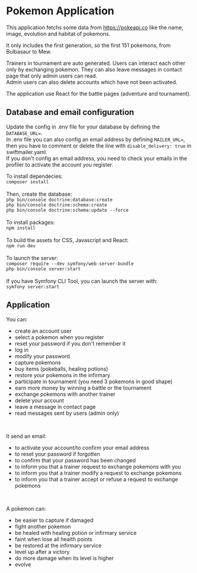 # Pokemon Application
<p>This application fetchs some data from <a href="https://pokeapi.co">https://pokeapi.co</a> like the name, image, evolution and habitat of pokemons.</p>
<p>It only includes the first generation, so the first 151 pokemons, from Bulbasaur to Mew.</p>
<p>Trainers in tournament are auto generated. Users can interact each other only by exchanging pokemon. They can also leave messages in contact page that only admin users can read.<br/>
Admin users can also delete accounts which have not been activated.</p>
<p>The application use React for the battle pages (adventure and tournament).</p>

## Database and email configuration
<p>
  Update the config in .env file for your database by defining the <code>DATABASE_URL=</code>.<br>
  In .env file you can also config an email address by defining <code>MAILER_URL=</code>, then you have to comment or delete the line with <code>disable_delivery: true</code> in swiftmailer.yaml. <br>
  If you don't config an email address, you need to check your emails in the profiler to activate the account you register.
</p>

<p>To install dependecies:<br/>
  <code>composer install</code><br/>
  <br/>
  Then, create the database:<br/>
  <code>php bin/console doctrine:database:create</code><br/>
  <code>php bin/console doctrine:schema:create</code><br/>
  <code>php bin/console doctrine:schema:update --force</code><br/>
  <br/>
  To install packages:<br/>
  <code>npm install</code><br/>
  <br/>
  To build the assets for CSS, Javascript and React:<br/>
  <code>npm run dev</code><br/>
  <br/>
  To launch the server:<br>
  <code>composer require --dev symfony/web-server-bundle</code><br>
  <code>php bin/console server:start</code><br/>
  <br/>
  If you have Symfony CLI Tool, you can launch the server with:<br>
  <code>symfony server:start</code>
</p>

## Application
<p>You can:</p>
<ul>
  <li>create an account user</li>
  <li>select a pokemon when you register</li>
  <li>reset your password if you don't remember it</li>
  <li>log in</li>
  <li>modify your password</li>
  <li>capture pokemons</li>
  <li>buy items (pokeballs, healing potions)</li>
  <li>restore your pokemons in the infirmary</li>
  <li>participate in tournament (you need 3 pokemons in good shape)</li>
  <li>earn more money by winning a battle or the tournament</li>
  <li>exchange pokemons with another trainer</li>
  <li>delete your account</li>
  <li>leave a message in contact page</li>
  <li>read messages sent by users (admin only)</li>
</ul>
<br>
<p>It send an email:</p>
<ul>
  <li>to activate your account/to confirm your email address</li>
  <li>to reset your password if forgotten</li>
  <li>to confirm that your password has been changed</li>
  <li>to inform you that a trainer request to exchange pokemons with you</li>
  <li>to inform you that a trainer modify a request to exchange pokemons</li>
  <li>to inform you that a trainer accept or refuse a request to exchange pokemons</li>
</ul>
<br>
<p>A pokemon can:</p>
<ul>
  <li>be easier to capture if damaged</li>
  <li>fight another pokemon</li>
  <li>be healed with healing potion or infirmary service</li>
  <li>faint when lose all health points</li>
  <li>be restored at the infirmary service</li>
  <li>level up after a victory</li>
  <li>do more damage when its level is higher</li>
  <li>evolve</li>
</ul>

